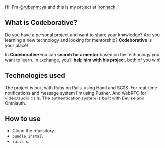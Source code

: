 Hi! I'm [@rubenmoya](http://twitter.com/@rubenmoya_) and this is my project at [Ironhack](http://ironhack.com).

## What is Codeborative?

Do you have a personal project and want to share your knowledge? Are you learning a new technology and looking for mentorship? **Codeborative** is your place!

In **Codeborative** you can **search for a mentor** based on the technology you want to learn. In exchange, you’ll **help him with his project**, both of you win!

## Technologies used

The project is built with Ruby on Rails, using Haml and SCSS. For real-time notifications and message system I'm using Pusher. And WebRTC for video/audio calls. The authentication system is built with Devise and Omniauth.

## How to use

- Clone the repository
- `bundle install`
- `rails s`.
